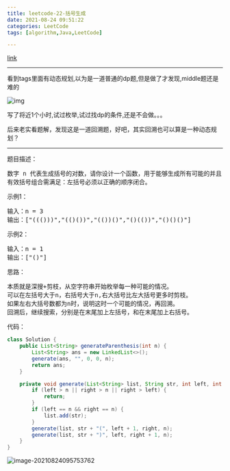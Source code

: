 ```yaml
---
title: leetcode-22-括号生成
date: 2021-08-24 09:51:22
categories: LeetCode
tags: [algorithm,Java,LeetCode]

---
```


[link](https://leetcode-cn.com/problems/generate-parentheses/submissions/)

<hr/>

看到tags里面有动态规划,以为是一道普通的dp题,但是做了才发现,middle题还是难的

![img](https://gitee.com/cao_ziqiang/img/raw/master/20210824095251.png)

写了将近1个小时,试过枚举,试过找dp的条件,还是不会做。。。

后来老实看题解，发现这是一道回溯题，好吧，其实回溯也可以算是一种动态规划？

<hr/>

题目描述：

<pre>
数字 n 代表生成括号的对数，请你设计一个函数，用于能够生成所有可能的并且 有效的 括号组合。
有效括号组合需满足：左括号必须以正确的顺序闭合。
</pre>

示例1：

<pre>
输入：n = 3
输出：["((()))","(()())","(())()","()(())","()()()"]
</pre>

示例2：

<pre>
输入：n = 1
输出：["()"]
</pre>

思路：

<pre>
本质就是深搜+剪枝，从空字符串开始枚举每一种可能的情况。
可以在左括号大于n，右括号大于n,右大括号比左大括号更多时剪枝。
如果左右大括号数都为n时，说明这时一个可能的情况，再回溯。
回溯后，继续搜索，分别是在末尾加上左括号，和在末尾加上右括号。
</pre>

代码：

```java
class Solution {
    public List<String> generateParenthesis(int n) {
        List<String> ans = new LinkedList<>();
        generate(ans, "", 0, 0, n);
        return ans;
    }

    private void generate(List<String> list, String str, int left, int right, int n) {
        if (left > n || right > n || right > left) {
            return;
        }
        if (left == n && right == n) {
            list.add(str);
        }
        generate(list, str + "(", left + 1, right, n);
        generate(list, str + ")", left, right + 1, n);
    }
}
```

![image-20210824095753762](https://gitee.com/cao_ziqiang/img/raw/master/20210824095753.png)

